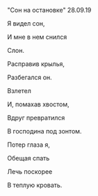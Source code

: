"Cон на остановке" 28.09.19

Я видел сон,

И мне в нем снился

Слон.

Расправив крылья,

Разбегался он.

Взлетел

И, помахав хвостом,

Вдруг превратился

В господина под зонтом.

Потер глаза я,

Обещая спать

Лечь поскорее 

В теплую кровать.